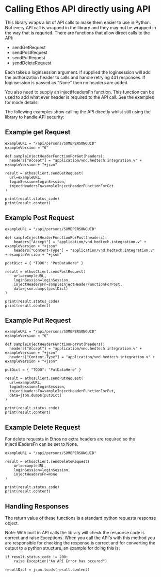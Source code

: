 # Calling Ethos API directly using API


This library wraps a lot of API calls to make them easier to use in Python. Not every API call is wrapped in the library
and they may not be wrapped in the way that is requried. There are functions that allow direct calls to the API:

- sendGetRequest
- sendPostRequest
- sendPutRequest
- sendDeleteRequest

Each takes a loginsession argument. If supplied the loginsession will add the authorization header to calls and handle
retrying 401 responses. If loginsession is passed as "None" then no headers are added.
 
You also need to supply an injectHeadersFn function. This function can be used to add what ever header is required to
the API call. See the examples for mode details.

The following examples show calling the API directly whilst still using the library to handle API security: 

## Example get Request

```
exampleURL = "/api/persons/SOMEPERSONGUID"
exampleVersion = "6"

def sampleInjectHeaderFunctionForGet(headers):
  headers["Accept"] = "application/vnd.hedtech.integration.v" + exampleVersion + "+json"

result = ethosClient.sendGetRequest(
  url=exampleURL,
  loginSession=loginSession,
  injectHeadersFn=sampleInjectHeaderFunctionForGet
)

print(result.status_code)
print(result.content)

```

## Example Post Request

```
exampleURL = "/api/persons/SOMEPERSONGUID"

def sampleInjectHeaderFunctionForPost(headers):
    headers["Accept"] = "application/vnd.hedtech.integration.v" + exampleVersion + "+json"
    headers["Content-Type"] = "application/vnd.hedtech.integration.v" + exampleVersion + "+json"

postDict = { "TODO": "PutDataHere" }

result = ethosClient.sendPostRequest(
    url=exampleURL,
    loginSession=loginSession,
    injectHeadersFn=sampleInjectHeaderFunctionForPost,
    data=json.dumps(postDict)
)

print(result.status_code)
print(result.content)
```

## Example Put Request

```
exampleURL = "/api/persons/SOMEPERSONGUID"
exampleVersion = "6"

def sampleInjectHeaderFunctionForPut(headers):
  headers["Accept"] = "application/vnd.hedtech.integration.v" + exampleVersion + "+json"
  headers["Content-Type"] = "application/vnd.hedtech.integration.v" + exampleVersion + "+json"

putDict = { "TODO": "PutDataHere" }

result = ethosClient.sendPutRequest(
  url=exampleURL,
  loginSession=loginSession,
  injectHeadersFn=sampleInjectHeaderFunctionForPut,
  data=json.dumps(putDict)
)

print(result.status_code)
print(result.content)

```

## Example Delete Request

For delete requests in Ethos no extra headers are required so the injectHEadersFn can be set to None.

```
exampleURL = "/api/persons/SOMEPERSONGUID"

result = ethosClient.sendDeleteRequest(
    url=exampleURL,
    loginSession=loginSession,
    injectHeadersFn=None
)

print(result.status_code)
print(result.content)

```

## Handling Responses

The return value of these functions is a standard python requests response object.

Note: With built in API calls the library will check the response code is correct and raise Exceptions. When you call
the API's with this method you are responsible for checking the response is correct and for converting the output to a 
python structure, an example for doing this is:

```
if result.status_code != 200:
    raise Exception("An API Error has occured")

resultDict = json.loads(result.content)

```
